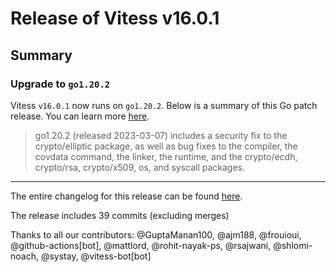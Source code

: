 # Release of Vitess v16.0.1
## Summary

### Upgrade to `go1.20.2`

Vitess `v16.0.1` now runs on `go1.20.2`.
Below is a summary of this Go patch release. You can learn more [here](https://go.dev/doc/devel/release#go1.20).

> go1.20.2 (released 2023-03-07) includes a security fix to the crypto/elliptic package, as well as bug fixes to the compiler, the covdata command, the linker, the runtime, and the crypto/ecdh, crypto/rsa, crypto/x509, os, and syscall packages.


------------
The entire changelog for this release can be found [here](https://github.com/vitessio/vitess/blob/main/changelog/16.0/v16.0.1/changelog.md).

The release includes 39 commits (excluding merges)

Thanks to all our contributors: @GuptaManan100, @ajm188, @frouioui, @github-actions[bot], @mattlord, @rohit-nayak-ps, @rsajwani, @shlomi-noach, @systay, @vitess-bot[bot]

